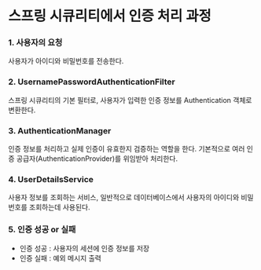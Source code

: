 <h1 id="스프링-시큐리티에서-인증-처리-과정">스프링 시큐리티에서 인증 처리 과정</h1>
<h3 id="1-사용자의-요청">1. 사용자의 요청</h3>
<p>사용자가 아이디와 비밀번호를 전송한다.</p>
<h3 id="2-usernamepasswordauthenticationfilter">2. UsernamePasswordAuthenticationFilter</h3>
<p>스프링 시큐리티의 기본 필터로, 사용자가 입력한 인증 정보를 Authentication 객체로 변환한다.</p>
<h3 id="3-authenticationmanager">3. AuthenticationManager</h3>
<p>인증 정보를 처리하고 실제 인증이 유효한지 검증하는 역할을 한다. 기본적으로 여러 인증 공급자(AuthenticationProvider)를 위임받아 처리한다.</p>
<h3 id="4-userdetailsservice">4. UserDetailsService</h3>
<p>사용자 정보를 조회하는 서비스, 일반적으로 데이터베이스에서 사용자의 아이디와 비밀번호를 조회하는데 사용된다.</p>
<h3 id="5-인증-성공-or-실패">5. 인증 성공 or 실패</h3>
<ul>
<li>인증 성공 : 사용자의 세션에 인증 정보를 저장</li>
<li>인증 실패 : 예외 메시지 출력</li>
</ul>